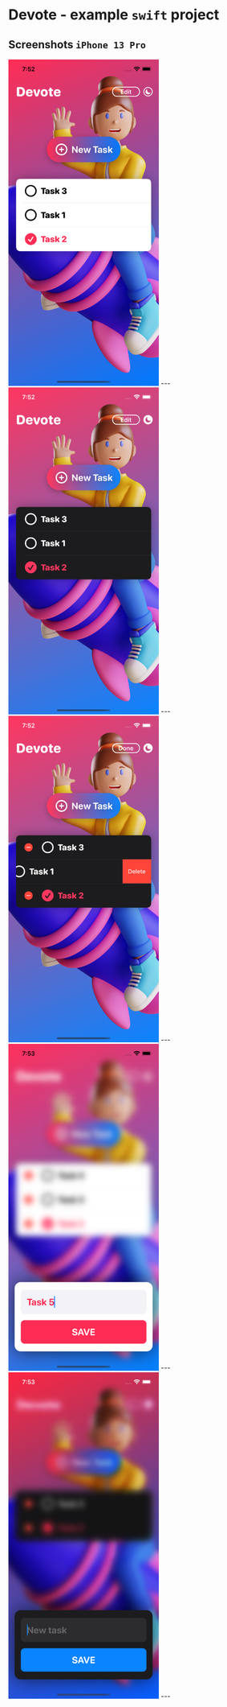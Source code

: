 # Devote - example `swift` project

## Screenshots `iPhone 13 Pro`
<img src="readme-images/iPhone-13-pro-homepage-light.png" width="300">
---
<img src="readme-images/iPhone-13-pro-homepage-dark.png" width="300">
---
<img src="readme-images/iPhone-13-pro-homepage-dark-delete.png" width="300">
---
<img src="readme-images/iPhone-13-pro-homepage-light-new-item.png" width="300">
---
<img src="readme-images/iPhone-13-pro-homepage-dark-new-item.png" width="300">
---